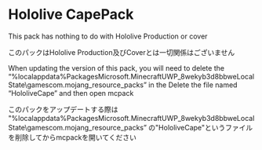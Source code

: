 # Hololive CapePack

This pack has nothing to do with Hololive Production or cover

このパックはHololive Production及びCoverとは一切関係はございません

When updating the version of this pack, you will need to delete the 
“%localappdata%PackagesMicrosoft.MinecraftUWP_8wekyb3d8bbweLocalState\gamescom.mojang_resource_packs”
in the Delete the file named “HololiveCape” and then open mcpack

このパックをアップデートする際は
"%localappdata%PackagesMicrosoft.MinecraftUWP_8wekyb3d8bbweLocalState\gamescom.mojang_resource_packs”
の"HololiveCape"というファイルを削除してからmcpackを開いてください
